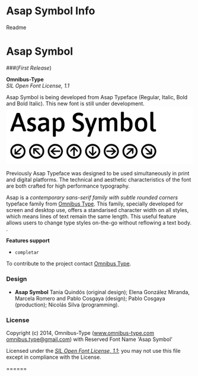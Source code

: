 Asap Symbol Info
===================
Readme

# Asap Symbol  
###(*First Release*)

**Omnibus-Type**  
*SIL Open Font License, 1.1*

Asap Symbol is being developed from Asap Typeface (Regular, Italic, Bold and Bold Italic). This new font is still under development. 
![Sample of Asap Symbol.](Asap-Symbol.gif "Asap Symbol")

Previously Asap Typeface was designed to be used simultaneously in print and digital platforms. The technical and aesthetic characteristics of the font are both crafted for high performance typography.

Asap is a *contemporary sans-serif family with subtle rounded corners* typeface family from [Omnibus Type](http://omnibus-type.com/). This family, specially developed for screen and desktop use, offers a standarised character width on all styles, which means lines of text remain the same length. This useful feature allows users to change type styles on-the-go without reflowing a text body. .

**Features support**
- `completar`


To contribute to the project contact [Omnibus Type](http://www.omnibus-type.com/).

### Design

* **Asap Symbol** Tania Quindós (original design); Elena González Miranda, Marcela Romero and Pablo Cosgaya (design); Pablo Cosgaya (production); Nicolás Silva (programming).

### License

Copyright (c) 2014, Omnibus-Type (www.omnibus-type.com omnibus.type@gmail.com) with Reserved Font Name 'Asap Symbol'

Licensed under the [*SIL Open Font License, 1.1*](http://scripts.sil.org/OFL); you may not use this file except in compliance with the License.

======
